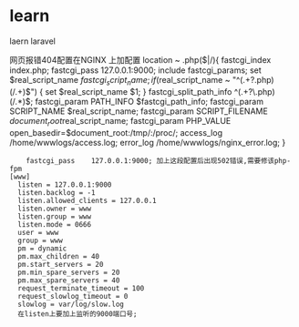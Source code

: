 # learn
laern laravel


网页报错404配置在NGINX 上加配置
location ~ \.php($|/){
        fastcgi_index   index.php;
        fastcgi_pass    127.0.0.1:9000;
        include         fastcgi_params;
        set $real_script_name $fastcgi_script_name;
        if ($real_script_name ~ "^(.+?\.php)(/.+)$") {
            set $real_script_name $1;
        }
        fastcgi_split_path_info ^(.+?\.php)(/.*)$;
        fastcgi_param   PATH_INFO               $fastcgi_path_info;
        fastcgi_param   SCRIPT_NAME             $real_script_name;
        fastcgi_param   SCRIPT_FILENAME         $document_root$real_script_name;
        fastcgi_param   PHP_VALUE               open_basedir=$document_root:/tmp/:/proc/;
        access_log  /home/wwwlogs/access.log;
        error_log  /home/wwwlogs/nginx_error.log;
        }
        
        
        fastcgi_pass    127.0.0.1:9000; 加上这段配置后出现502错误,需要修该php-fpm
    [www]
      listen = 127.0.0.1:9000
      listen.backlog = -1
      listen.allowed_clients = 127.0.0.1
      listen.owner = www
      listen.group = www
      listen.mode = 0666
      user = www
      group = www
      pm = dynamic
      pm.max_children = 40
      pm.start_servers = 20
      pm.min_spare_servers = 20
      pm.max_spare_servers = 40
      request_terminate_timeout = 100
      request_slowlog_timeout = 0
      slowlog = var/log/slow.log
      在listen上要加上监听的9000端口号;
